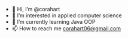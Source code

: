 - 👋 Hi, I’m @corahart
- 👀 I’m interested in applied computer science
- 🌱 I’m currently learning Java OOP
- 📫 How to reach me corahart06@gmail.com

<!---
corahart/corahart is a ✨ special ✨ repository because its `README.md` (this file) appears on your GitHub profile.
You can click the Preview link to take a look at your changes.
--->
